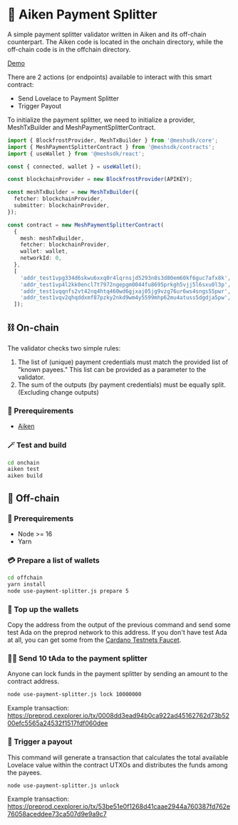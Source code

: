 # 💸 Aiken Payment Splitter

A simple payment splitter validator written in Aiken and its off-chain counterpart. The Aiken code is located in the onchain directory, while the off-chain code is in the offchain directory.

[Demo](https://meshjs.dev/smart-contracts/payment-splitter)

There are 2 actions (or endpoints) available to interact with this smart contract:

- Send Lovelace to Payment Splitter
- Trigger Payout

To initialize the payment splitter, we need to initialize a provider, MeshTxBuilder and MeshPaymentSplitterContract.

```typescript
import { BlockfrostProvider, MeshTxBuilder } from '@meshsdk/core';
import { MeshPaymentSplitterContract } from '@meshsdk/contracts';
import { useWallet } from '@meshsdk/react';

const { connected, wallet } = useWallet();

const blockchainProvider = new BlockfrostProvider(APIKEY);

const meshTxBuilder = new MeshTxBuilder({
  fetcher: blockchainProvider,
  submitter: blockchainProvider,
});

const contract = new MeshPaymentSplitterContract(
  {
    mesh: meshTxBuilder,
    fetcher: blockchainProvider,
    wallet: wallet,
    networkId: 0,
  },
  [
    'addr_test1vpg334d6skwu6xxq0r4lqrnsjd5293n8s3d80em60kf6guc7afx8k',
    'addr_test1vp4l2kk0encl7t7972ngepgm0044fu8695prkgh5vjj5l6sxu0l3p',
    'addr_test1vqqnfs2vt42nq4htq460wd6gjxaj05jg9vzg76ur6ws4sngs55pwr',
    'addr_test1vqv2qhqddxmf87pzky2nkd9wm4y5599mhp62mu4atuss5dgdja5pw',
  ]);
```

## ⛓ On-chain

The validator checks two simple rules:

1. The list of (unique) payment credentials must match the provided list of "known payees." This list can be provided as a parameter to the validator.
2. The sum of the outputs (by payment credentials) must be equally split. (Excluding change outputs)

### 🔌 Prerequirements

- [Aiken](https://aiken-lang.org/installation-instructions#from-aikup-linux--macos-only)

### 🪄 Test and build

```bash
cd onchain
aiken test
aiken build
```

## 📄 Off-chain

### 🔌 Prerequirements

- Node >= 16
- Yarn

### 💳 Prepare a list of wallets

```bash
cd offchain
yarn install
node use-payment-splitter.js prepare 5
```

### 💎 Top up the wallets

Copy the address from the output of the previous command and send some test Ada on the preprod network to this address.
If you don't have test Ada at all, you can get some from the [Cardano Testnets Faucet](https://docs.cardano.org/cardano-testnets/tools/faucet/).

### 🤳🏼 Send 10 tAda to the payment splitter

Anyone can lock funds in the payment splitter by sending an amount to the contract address.

```bash
node use-payment-splitter.js lock 10000000
```

Example transaction: https://preprod.cexplorer.io/tx/0008dd3ead94b0ca922ad45162762d73b5200efc5565a24532f1517fdf060dee

### 🤑 Trigger a payout

This command will generate a transaction that calculates the total available Lovelace value within the contract UTXOs and distributes the funds among the payees.

```bash
node use-payment-splitter.js unlock
```

Example transaction: https://preprod.cexplorer.io/tx/53be51e0f1268d41caae2944a760387fd762e76058aceddee73ca507d9e9a9c7